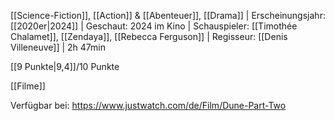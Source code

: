 
[[Science-Fiction]], [[Action]] & [[Abenteuer]], [[Drama]] | Erscheinungsjahr: [[2020er|2024]] | Geschaut: 2024 im Kino | Schauspieler: [[Timothée Chalamet]], [[Zendaya]], [[Rebecca Ferguson]] | Regisseur: [[Denis Villeneuve]] | 2h 47min

[[9 Punkte|9,4]]/10 Punkte


[[Filme]]

Verfügbar bei: https://www.justwatch.com/de/Film/Dune-Part-Two